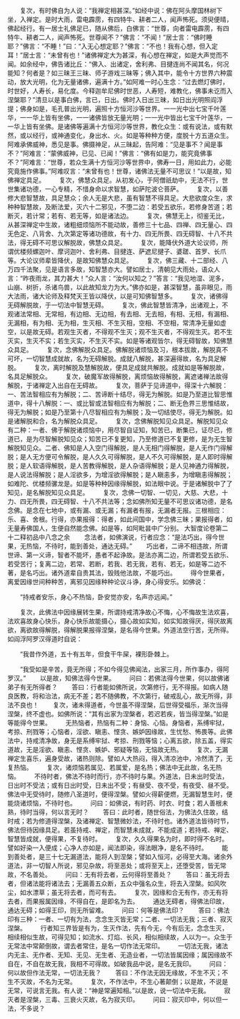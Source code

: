 <!-- { "loadSidebar": true } -->
　　复次，有时佛自为人说：“我禅定相甚深。”如经中说：佛在阿头摩国林树下坐，入禅定。是时大雨，雷电霹雳，有四特牛、耕者二人，闻声怖死。须臾便晴，佛起经行。有一居士礼佛足已，随从佛后，白佛言：“世尊，向者雷电霹雳，有四特牛、耕者二人，闻声怖死。世尊闻不？”佛言：“不闻！”居士言：“佛时睡耶？”佛言：“不睡！”曰：“入无心想定耶？”佛言：“不也！我有心想，但入定耳！”居士言：“未曾有也！”诸佛禅定大为甚深，有心想在禅定，如是大声觉而不闻。如余经中，佛告诸比丘：“佛入、出诸定，舍利弗、目揵连尚不闻其名，何况能知？何者是？如三昧王三昧、师子游戏三昧等；佛入其中，能令十方世界六种震动，放大光明，化为无量诸佛，遍满十方。”如阿难一时心生念：“过去燃灯佛时，时世好，人寿长，易化度。今释迦牟尼佛时世恶，人寿短，难教化，佛事未讫而入涅槃耶？”清旦以是事白佛，言已，日出。佛时入日出三昧，如日出光明照阎浮提；佛身如是，毛孔普出光明，遍照十方恒河沙等世界。一一光中出七宝千叶莲华，一一华上皆有坐佛，一一诸佛皆放无量光明；一一光中皆出七宝千叶莲华，一一华上皆有坐佛。是诸佛等遍满十方恒河沙等世界，教化众生：或有说法，或有默然，或以经行，或神通变化，身出水、火。如是等种种方便，度脱十方五道众生。阿难承佛威神，悉见是事。佛摄神足，从三昧起，告阿难：“见是事不？闻是事不？”阿难言：“蒙佛威神，已见、已闻！”佛言：“佛有如是力，能究竟佛事不？”阿难言：“世尊，若众生满十方恒河沙等世界中，佛寿一日，用如此力，必能究竟施作佛事。”阿难叹言：“未曾有也！世尊，诸佛法无量不可思议！”以是故，知佛禅定具足。
　　复次，佛慧众具足。从初发心，于阿僧祇劫中，无法不行，世世集诸功德，一心专精，不惜身命以求智慧，如萨陀波仑菩萨。
　　复次，以善修大悲智慧故，具足慧众；余人无是大悲，虽有智慧不得具足。大悲欲度众生，求种种智慧故，及断法爱，灭六十二邪见，不堕二边：若受五欲乐，若修身苦道；若断灭，若计常；若有、若无等，如是诸法边。
　　复次，佛慧无上，彻鉴无比，从甚深禅定中生故，诸粗细烦恼所不能动故，善修三十七品、四禅、四无量心、四无色定、八背舍、九次第定等诸功德故，有十力、四无所畏、四无碍智、十八不共法，得无碍不可思议解脱故，佛慧众具足。
　　复次，能降伏外道大论议师，所谓优楼频螺迦叶、摩诃迦叶、舍利弗、目揵连、萨遮尼揵子、婆蹉、首罗、长爪等。大论议师辈皆降伏，是故知佛慧众具足。
　　复次，佛三藏、十二部经、八万四千法聚，见是语言多故，知智慧亦大。譬如居士，清朝见大雨处，语众人言：“昨夜雨龙，其力甚大！”众人言：“汝何以知之？”答言：“我见地湿、泥多，山崩、树折，杀诸鸟兽，以此故知龙力为大。”佛亦如是，甚深智慧，虽非眼见，雨大法雨，诸大论师及释梵天王皆以降伏，以是可知佛智慧多。
　　复次，诸佛得无碍解脱故，于一切法中智慧无碍。
　　复次，佛此智慧皆清净，出诸观上，不观诸法常相、无常相，有边相、无边相，有去相、无去相，有相、无相，有漏相、无漏相，有为相、无为相，生灭相、不生灭相，空相、不空相，常清净无量如虚空，以是故无碍。若观生灭者，不得观不生灭；观不生灭者，不得观生灭。若不生灭实，生灭不实；若生灭实，不生灭不实。如是等诸观皆尔，得无碍智故，知佛慧众具足。
　　复次，念佛解脱众具足。佛解脱诸烦恼及习，根本拔故，解脱真不可坏，一切智慧成就故，名为无碍解脱。成就八解脱，甚深遍得故，名为具足解脱。
　　复次，离时解脱及慧解脱故，便具足成就共解脱。成就如是等解脱故，名具足解脱众。
　　复次，破魔军故得解脱，离烦恼故得解脱，离遮诸禅法故得解脱，于诸禅定入出自在无碍故。
　　复次，菩萨于见谛道中，得深十六解脱：一、苦法智相应有为解脱；二、苦谛断十结尽，得无为解脱。如是乃至道比智思惟道中，得十八解脱：一、或比智或法智相应有为解脱；二、断无色界三思惟结故，得无为解脱；如是乃至第十八尽智相应有为解脱；及一切结使尽，得无为解脱。如是诸解脱和合，名为解脱众具足。
　　复次，念佛解脱知见众具足。解脱知见众有二种：一者、佛于解脱诸烦恼中，用尽智自证知，知苦已，断集已，证尽已，修道已，是为尽智解脱知见众；知苦已不复更知，乃至修道已不复更修，是为无生智解脱知见众。二者、佛知是人入空门得解脱，是人无相门得解脱，是人无作门得解脱；是人无方便可令解脱，是人久久可得解脱，是人不久可得解脱，是人即时得解脱；是人软语得解脱，是人苦教得解脱，是人杂语得解脱；是人见神通力得解脱，是人说法得解脱；是人淫欲多，为增淫欲得解脱；是人瞋恚多，为增瞋恚得解脱；如难陀、优楼频骡龙是。如是等种种因缘得解脱，如法眼中说。于是诸解脱中了了知见，是名解脱知见众具足。
　　复次，念佛一切智、一切见，大慈、大悲，十力、四无所畏，四无碍智、十八不共法等；念如佛所知无量不可思议诸功德，是名念佛。是念在七地中，或有漏、或无漏；有漏者有报，无漏者无报。三根相应：乐、喜、舍根。行得，亦果报得：得者，如此间国中，学念佛三昧；果报得者，如无量寿佛国人，生便自然能念佛。如是等，如阿毗昙中广分别。
大智度论卷第二十二释初品中八念之余
　　念法者，如佛演说，行者应念：“是法巧出，得今世果，无热恼，不待时，能到善处，通达无碍。”
　　巧出者，二谛不相违故，所谓世谛、第一义谛，智者不能坏，愚者不起诤故。是法亦离二边，所谓若受五欲乐、若受苦行；复离二边，若常、若断，若我、若无我，若有、若无，如是等二边不著，是名巧出。诸外道辈自贵其法，毁贱他法故，不能巧出。
　　得今世果者，离爱因缘世间种种苦，离邪见因缘种种论议斗诤，身心得安乐。如佛说：

　　“持戒者安乐，身心不热恼，卧安觉亦安，名声亦远闻。”

　　复次，此佛法中因缘展转生果，所谓持戒清净故心不悔，心不悔故生法欢喜，法欢喜故身心快乐，身心快乐故能摄心，摄心故如实知，如实知故得厌，得厌故离欲，离欲故得解脱，得解脱果报得涅槃，是名得今世果。外道法空行苦，无所得。如阎浮阿罗汉得道时自说：

　　“我昔作外道，五十有五年，但食干牛屎，裸形卧棘上。

　　“我受如是辛苦，竟无所得；不如今得见佛闻法，出家三月，所作事办，得阿罗汉。”
　　以是故，知佛法得今世果。
　　问曰：若佛法得今世果，何以故佛诸弟子有无所得者？
　　答曰：行者能如佛所说，次第修行，无不得报。如病人随良医教，将和治法，病无不差；若不随佛教，不次第行，破戒乱心，故无所得，非法不良也！
　　复次，诸未得道者，今世虽不得涅槃，后世得受福乐，渐次当得涅槃，终不虚也。如佛所说：“其有出家为涅槃者，若迟若疾，皆当得涅槃。”如是等能得今世果。
　　无热恼者，热恼有二种：身恼、心恼。身恼者，系缚牢狱，考掠、刑戮等；心恼者，淫欲、瞋恚、悭贪、嫉妒因缘故，生忧愁、怖畏等。此佛法中，持戒清净故，身无是系缚牢狱、考掠、刑戮等恼；心离五欲，除五盖，得实道故，无是淫欲、瞋恚、悭贪、嫉妒、邪疑等恼，无恼故无热。
　　复次，无漏禅定生喜乐，遍身受故，诸热则除。譬如人大热闷，得入清凉池中，冷然清了，无复热恼。
　　复次，诸烦恼若属见、若属爱，是名热；佛法中无此故，名无热恼。
　　不待时者，佛法不待时而行，亦不待时与果。外道法，日未出时受法，日出时不受法；或有日出时受，日未出不受；有昼受、夜不受，有夜受、昼不受。佛法中无受待时，随修八圣道时，便得涅槃。譬如火得薪便燃，无漏智慧生时，便能烧诸烦恼，不待时也。
　　问曰：如佛说，有时药、时衣、时食；若人善根未熟，待时当得，何以言无时？
　　答曰：此时者，随世俗法，为佛法久住故，结时戒；若为修道得涅槃，及诸禅定、智慧微妙法，不待时也。诸外道法皆待时节，佛法但待因缘具足。若虽持戒、禅定，而智慧未成就，不能成道；若持戒、禅定、智慧皆成就，便得果，不复待时。
　　复次，久久得果名为时，即时得不名时。譬如好染一入便成；心净人亦如是，闻法即染，得法眼净，是名不待时。
　　能到善处者，是三十七无漏道法，能将人到涅槃；譬如入恒河，必得至大海。诸余外道法，非一切智人所说，邪见杂故，将至恶处；或将至天上，还堕受苦，皆无常故，不名善处。
　　问曰：无有将去者，云何得将至善处？
　　答曰：虽无将去者，但诸法能将诸法去；无漏善五众断，五众中强名众生，将去入涅槃。如风吹尘，如水漂草；虽无将去者，而可有去。
　　复次，因缘和合无有作，亦无有将去者，而果报属因缘，不得自在，是即名为去。
　　通达无碍者，得佛法印故，通达无碍；如得王印，则无所留难。
　　问曰：何等是佛法印？
　　答曰：佛法印有三种：一者、一切有为法，念念生灭皆无常；二者、一切法无我；三者、寂灭涅槃。
　　行者知三界皆是有为，生灭作法，先有今无，今有后无，念念生灭，相续相似生故，可得见知；如流水、灯焰、长风，相似相续故，人以为一。众生于无常法中常颠倒故，谓去者常住，是名一切作法无常印。
　　一切法无我，诸法内无主、无作者、无知、无见、无生者、无造业者，一切法皆属因缘；属因缘故不自在，不自在故无我，我相不可得故。如破我品中说，是名无我印。
　　问曰：何以故但作法无常，一切法无我？
　　答曰：不作法无因无缘故，不生不灭；不生不灭故，不名为无常。
　　复次，不作法中，不生心著颠倒；以是故，不说是无常，可说言无我。有人说：“神是常遍知相。”以是故，说一切法中无我。
　　寂灭者是涅槃，三毒、三衰火灭故，名为寂灭印。
　　问曰：寂灭印中，何以但一法，不多说？
